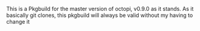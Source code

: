 This is a Pkgbuild for the master version of octopi, v0.9.0 as it stands. As it basically git clones, this pkgbuild will always be valid without my having to change it

